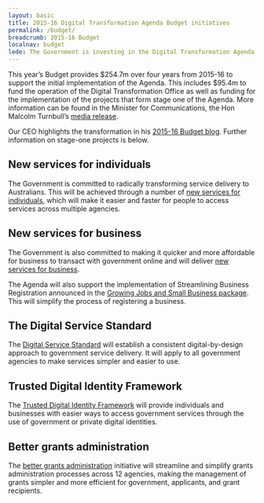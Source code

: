 ```yaml
---
layout: basic
title: 2015-16 Digital Transformation Agenda Budget initiatives
permalink: /budget/
breadcrumb: 2015-16 Budget
localnav: budget
lede: The Government is investing in the Digital Transformation Agenda (the Agenda) to drive innovation and make it easier for individuals and businesses to access government services.
---
```

This year’s Budget provides $254.7m over four years from 2015-16 to support the initial implementation of the Agenda. This includes $95.4m to fund the operation of the Digital Transformation Office as well as funding for the implementation of the projects that form stage one of the Agenda. More information can be found in the Minister for Communications, the Hon Malcolm Turnbull’s [media release](http://www.minister.communications.gov.au/malcolm_turnbull/news/investing_in_digital_transformation).

Our CEO highlights the transformation in his [2015-16 Budget blog](/blog/the-digital-transformation-agenda-in-the-2015-16-federal-budget/). Further information on stage-one projects is below.

## New services for individuals
The Government is committed to radically transforming service delivery to Australians. This will be achieved through a number of [new services for individuals](/budget/new-services-for-individuals/), which will make it easier and faster for people to access services across multiple agencies.

## New services for business
The Government is also committed to making it quicker and more affordable for business to transact with government online and will deliver [new services for business](/budget/new-services-for-business/).

The Agenda will also support the implementation of Streamlining Business Registration announced in the [Growing Jobs and Small Business package](http://www.budget.gov.au/2015-16/content/glossy/sml_bus/html/sml_bus-04.htm). This will simplify the process of registering a business.

## The Digital Service Standard
The [Digital Service Standard](/for-digital-service-teams/standard/) will establish a consistent digital-by-design approach to government service delivery. It will apply to all government agencies to make services simpler and easier to use.

## Trusted Digital Identity Framework
The [Trusted Digital Identity Framework](/budget/trusted-digital-identity-framework/) will provide individuals and businesses with easier ways to access government services through the use of government or private digital identities.

## Better grants administration
The [better grants administration](/budget/better-grants-administration/) initiative will streamline and simplify grants administration processes across 12 agencies, making the management of grants simpler and more efficient for government, applicants, and grant recipients.
